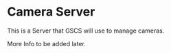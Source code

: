 # Camera Server
This is a Server that GSCS will use to manage cameras. 

More Info to be added later.